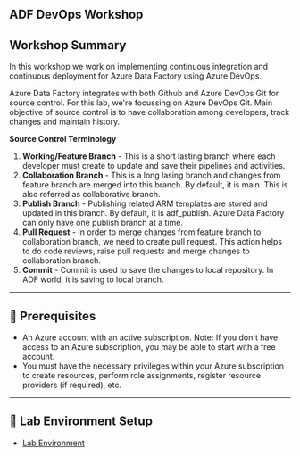 **ADF DevOps Workshop**
-----------------------------------------------------------------------------------------------------------------------------------------------------------------
**Workshop Summary**
-----------------------------------------------------------------------------------------------------------------------------------------------------------------
In this workshop we work on implementing continuous integration and continuous deployment for Azure Data Factory using Azure DevOps. 

Azure Data Factory integrates with both Github and Azure DevOps Git for source control. For this lab, we're focussing on Azure DevOps Git. Main objective of source control is to have collaboration among developers, track changes and maintain history. 

**Source Control Terminology**

1. **Working/Feature Branch** - This is a short lasting branch where each developer must create to update and save their pipelines and activities.
2. **Collaboration Branch** - This is a long lasing branch and changes from feature branch are merged into this branch. By default, it is main. This is also referred as collaborative branch.
3. **Publish Branch** - Publishing related ARM templates are stored and updated in this branch. By default, it is adf_publish. Azure Data Factory can only have one publish branch at a time.
4. **Pull Request** - In order to merge changes from feature branch to collaboration branch, we need to create pull request. This action helps to do code reviews, raise pull requests and merge changes to collaboration branch.
5. **Commit** - Commit is used to save the changes to local repository. In ADF world, it is saving to local branch.
-----------------------------------------------------------------------------------------------------------------------------------------------------------------
**🤔 Prerequisites**
-----------------------------------------------------------------------------------------------------------------------------------------------------------------
+ An Azure account with an active subscription. Note: If you don't have access to an Azure subscription, you may be able to start with a free account.
+ You must have the necessary privileges within your Azure subscription to create resources, perform role assignments, register resource providers (if required), etc.
-----------------------------------------------------------------------------------------------------------------------------------------------------------------
**🧪 Lab Environment Setup**
-----------------------------------------------------------------------------------------------------------------------------------------------------------------
+ [Lab Environment](modules/module00.md)
